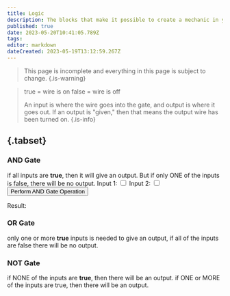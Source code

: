 ```yaml
---
title: Logic
description: The blocks that make it possible to create a mechanic in your world
published: true
date: 2023-05-20T10:41:05.789Z
tags: 
editor: markdown
dateCreated: 2023-05-19T13:12:59.267Z
---
```


> This page is incomplete and everything in this page is subject to change.
{.is-warning}

> true = wire is on
> false = wire is off
> 
> An input is where the wire goes into the gate, and output is where it goes out. If an output is "given," then that means the output wire has been turned on.
{.is-info}


## {.tabset}

### AND Gate
if all inputs are **true**, then it will give an output. But if only ONE of the inputs is false, there will be no output.
<label for="input1">Input 1:</label>
<input type="checkbox" id="input1" class="input">
<label for="input2">Input 2:</label>
  <input type="checkbox" id="input2" class="input">
<button onclick="performAND()">Perform AND Gate Operation</button>
<p id="result">Result:</p>

### OR Gate
only one or more **true** inputs is needed to give an output, if all of the inputs are false there will be no output.

### NOT Gate
if NONE of the inputs are **true**, then there will be an output. if ONE or MORE of the inputs are true, then there will be an output.